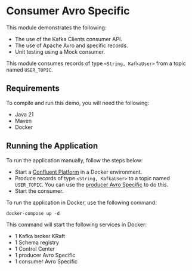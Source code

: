 # Consumer Avro Specific

This module demonstrates the following:

- The use of the Kafka Clients consumer API.
- The use of Apache Avro and specific records.
- Unit testing using a Mock consumer.

This module consumes records of type `<String, KafkaUser>` from a topic named `USER_TOPIC`.

## Requirements

To compile and run this demo, you will need the following:

- Java 21
- Maven
- Docker

## Running the Application

To run the application manually, follow the steps below:

- Start a [Confluent Platform](https://docs.confluent.io/platform/current/quickstart/ce-docker-quickstart.html#step-1-download-and-start-cp) in a Docker environment.
- Produce records of type `<String, KafkaUser>` to a topic named `USER_TOPIC`. You can use the [producer Avro Specific](../../kafka-producer-quickstarts/kafka-producer-avro-specific) to do this.
- Start the consumer.

To run the application in Docker, use the following command:

```console
docker-compose up -d
```

This command will start the following services in Docker:

- 1 Kafka broker KRaft
- 1 Schema registry
- 1 Control Center
- 1 producer Avro Specific
- 1 consumer Avro Specific
